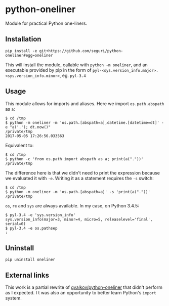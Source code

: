 # python-oneliner

Module for practical Python one-liners.

## Installation

    pip install -e git+https://github.com/seguri/python-oneliner#egg=oneliner

This will install the module, callable with `python -m oneliner`, and an executable provided by pip in the form of `pyl-<sys.version_info.major>.<sys.version_info.minor>`, eg. `pyl-3.4`

## Usage

This module allows for imports and aliases. Here we import `os.path.abspath` as `a`:

    $ cd /tmp
    $ python -m oneliner -m 'os.path.[abspath=a],datetime.[datetime=dt]' -e "a('.'); dt.now()"
    /private/tmp
    2017-05-05 17:26:56.033563

Equivalent to:

    $ cd /tmp
    $ python -c 'from os.path import abspath as a; print(a("."))'
    /private/tmp

The difference here is that we didn't need to print the expression because we evaluated it with `-e`. Writing it as a statement requires the `-s` switch:

    $ cd /tmp
    $ python -m oneliner -m 'os.path.[abspath=a]' -s 'print(a("."))'
    /private/tmp

`os`, `re` and `sys` are always available. In my case, on Python 3.4.5:

    $ pyl-3.4 -e 'sys.version_info'
    sys.version_info(major=3, minor=4, micro=5, releaselevel='final', serial=0)
    $ pyl-3.4 -e os.pathsep
    :

## Uninstall

    pip uninstall oneliner

## External links

This work is a partial rewrite of [gvalkov/python-oneliner][1] that didn't perform as I expected. I t was also an opportunity to better learn Python's `import` system.


[1]: https://github.com/gvalkov/python-oneliner
